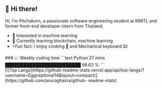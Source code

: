 ## 👋 Hi there!

<!--
**Eggceptional14/Eggceptional14** is a ✨ _special_ ✨ repository because its `README.md` (this file) appears on your GitHub profile.

Here are some ideas to get you started:

- 🔭 I’m currently working on ...
- 🌱 I’m currently learning ...
- 👯 I’m looking to collaborate on ...
- 🤔 I’m looking for help with ...
- 💬 Ask me about ...
- 📫 How to reach me: ...
- 😄 Pronouns: ...
- ⚡ Fun fact: ...
-->
Hi, I'm Pitchakorn, a passionate software engineering student at KMITL and former front-end developer intern from Thailand.

<ul>
  <li> 🧐 Interested in machine learning </li>
  <li> 🌱 Currently learning blockchain, machine learning</li>
  <li> ⚡️Fun fact: I enjoy cooking 🍳 and Mechanical keyboard ⌨️ </li>
</ul>

<div>
  <div>
    ### 📈 Weekly coding time
    <!--START_SECTION:waka-->
    ```text
    Python   27 mins         █████████████████████████   99.63 % 
    ```
    <!--END_SECTION:waka-->
  </div>
  <div>
    [![Top Langs](https://github-readme-stats.vercel.app/api/top-langs/?username=Eggceptional14&layout=compact)](https://github.com/anuraghazra/github-    readme-stats)
  </div>
</div>
